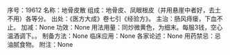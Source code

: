 序号：19612
名称：地骨皮散
组成：地骨皮、凤眼根皮（并用悬崖中者好，去土不用）各等分。
出处：《医方大成》卷七引《经验方》。
主治：肠风痔瘘，下血不止。
加减：None
功效：None
用法用量：同炒微黄色，为细末。每服3钱，空心温酒调下。。
制备方法：None
临床应用：None
各家论述：None
用药禁忌：忌油腻食物。
附注：None
